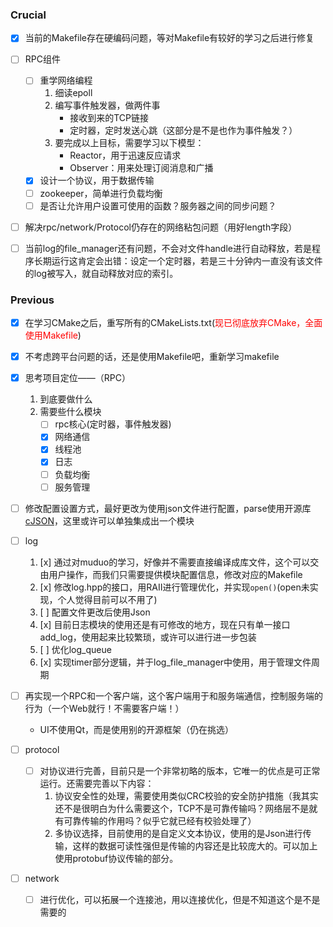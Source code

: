 ### Crucial
- [x] 当前的Makefile存在硬编码问题，等对Makefile有较好的学习之后进行修复

- [ ] RPC组件
    - [ ] 重学网络编程
        1. 细读epoll
        2. 编写事件触发器，做两件事
            - 接收到来的TCP链接
            - 定时器，定时发送心跳（这部分是不是也作为事件触发？）
        3. 要完成以上目标，需要学习以下模型：
            - Reactor，用于迅速反应请求
            - Observer：用来处理订阅消息和广播
    - [x] 设计一个协议，用于数据传输
    - [ ] zookeeper，简单进行负载均衡
    - [ ] 是否让允许用户设置可使用的函数？服务器之间的同步问题？

- [ ] 解决rpc/network/Protocol仍存在的网络粘包问题（用好length字段）

- [ ] 当前log的file_manager还有问题，不会对文件handle进行自动释放，若是程序长期运行这肯定会出错：设定一个定时器，若是三十分钟内一直没有该文件的log被写入，就自动释放对应的索引。

### Previous
- [x] 在学习CMake之后，重写所有的CMakeLists.txt(<font color="red">现已彻底放弃CMake，全面使用Makefile</font>)
- [x] 不考虑跨平台问题的话，还是使用Makefile吧，重新学习makefile
- [x] 思考项目定位——（RPC）
    1. 到底要做什么
    2. 需要些什么模块
        - [ ] rpc核心(定时器，事件触发器)
        - [x] 网络通信
        - [x] 线程池
        - [x] 日志
        - [ ] 负载均衡
        - [ ] 服务管理

- [ ] 修改配置设置方式，最好更改为使用json文件进行配置，parse使用开源库[cJSON](https://github.com/DaveGamble/cJSON)，这里或许可以单独集成出一个模块

- [ ] log
    1. [x] 通过对muduo的学习，好像并不需要直接编译成库文件，这个可以交由用户操作，而我们只需要提供模块配置信息，修改对应的Makefile
    2. [x] 修改log.hpp的接口，用RAII进行管理优化，并实现`open()`(open未实现，个人觉得目前可以不用了)
    3. [ ] 配置文件更改后使用Json
    4. [x] 目前日志模块的使用还是有可修改的地方，现在只有单一接口add_log，使用起来比较繁琐，或许可以进行进一步包装
    5. [ ] 优化log_queue
    6. [x] 实现timer部分逻辑，并于log_file_manager中使用，用于管理文件周期


- [ ] 再实现一个RPC和一个客户端，这个客户端用于和服务端通信，控制服务端的行为（一个Web就行！不需要客户端！）
    - UI不使用Qt，而是使用别的开源框架（仍在挑选）

- [ ] protocol
    <!-- - [ ] 对Protocol等部分的错误处理实现更精细的控制，现在基本可以说是没有错误处理 -->
    - [ ] 对协议进行完善，目前只是一个非常初略的版本，它唯一的优点是可正常运行。还需要完善以下内容：
        1. 协议安全性的处理，需要使用类似CRC校验的安全防护措施（我其实还不是很明白为什么需要这个，TCP不是可靠传输吗？网络层不是就有可靠传输的作用吗？似乎它就已经有校验处理了）
        2. 多协议选择，目前使用的是自定义文本协议，使用的是Json进行传输，这样的数据可读性强但是传输的内容还是比较庞大的。可以加上使用protobuf协议传输的部分。


- [ ] network
    - [ ] 进行优化，可以拓展一个连接池，用以连接优化，但是不知道这个是不是需要的